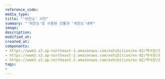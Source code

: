```yaml
---
reference_code:
media_type:
title: "'위안소' 사진"
summary: "'위안소'로 사용된 건물과 '위안소'내부"
image:
description:
modified_at:
created_at:
components:
- https://wwm3.s3.ap-northeast-2.amazonaws.com/exhibition/ex-02/역사관/완_위안소/조선인[위안부]가+계신던+집-마츠시로.JPG
- https://wwm3.s3.ap-northeast-2.amazonaws.com/exhibition/ex-02/역사관/완_위안소/사진.JPG
- https://wwm3.s3.ap-northeast-2.amazonaws.com/exhibition/ex-02/역사관/완_위안소/3.gif
tags:
-
---
```

